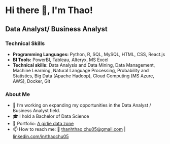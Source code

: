 

# Hi there 🤗, I'm Thao!

## Data Analyst/ Business Analyst

### Technical Skills
* **Programming Languages:** Python, R, SQL, MySQL, HTML, CSS, React.js
* **BI Tools:** PowerBI, Tableau, Alteryx, MS Excel
* **Technical skills:** Data Analysis and Data Mining, Data Management, Machine Learning, Natural Language Processing, Probability
and Statistics, Big Data (Apache Hadoop), Cloud Computing (MS Azure, AWS), Docker, Git

### About Me
* 🎯 I’m working on expanding my opportunities in the Data Analyst / Business Analyst field.
* 🎓 I hold a Bachelor of Data Science
* 🎨 Portfolio: [A girlie data zone](https://thaochu.framer.website/)
* 📫 How to reach me: 📧 thanhthao.chu05@gmail.com | [linkedin.com/in/thaochu05](https://linkedin.com/in/thaochu05/)

